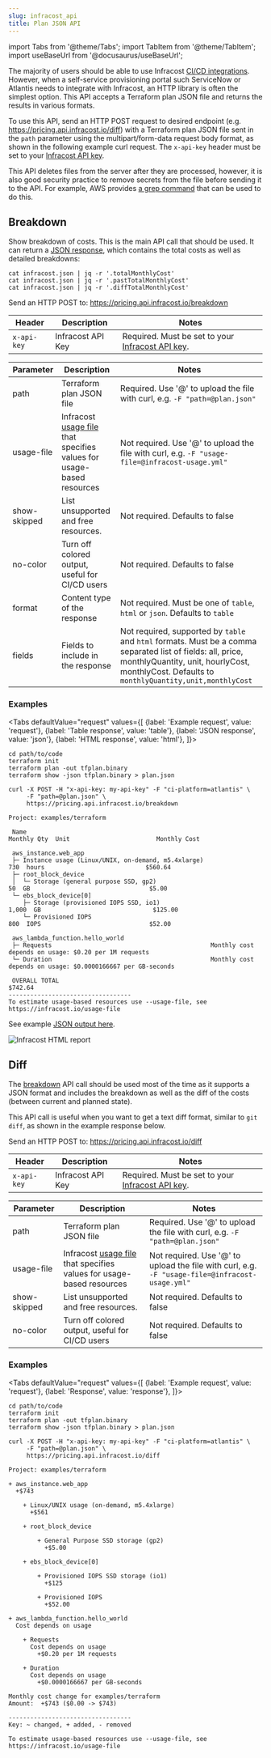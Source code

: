 ```yaml
---
slug: infracost_api
title: Plan JSON API
---
```


import Tabs from '@theme/Tabs';
import TabItem from '@theme/TabItem';
import useBaseUrl from '@docusaurus/useBaseUrl';

The majority of users should be able to use Infracost [CI/CD integrations](/docs/integrations/cicd/). However, when a self-service provisioning portal such ServiceNow or Atlantis needs to integrate with Infracost, an HTTP library is often the simplest option. This API accepts a Terraform plan JSON file and returns the results in various formats.

To use this API, send an HTTP POST request to desired endpoint (e.g. https://pricing.api.infracost.io/diff) with a Terraform plan JSON file sent in the `path` parameter using the multipart/form-data request body format, as shown in the following example curl request. The `x-api-key` header must be set to your [Infracost API key](/docs/#2-get-api-key).

This API deletes files from the server after they are processed, however, it is also good security practice to remove secrets from the file before sending it to the API. For example, AWS provides [a grep command](https://gist.github.com/alikhajeh1/f2c3f607c44dabc70c73e04d47bb1307) that can be used to do this.

## Breakdown

Show breakdown of costs. This is the main API call that should be used. It can return a [JSON response](/docs/features/json_output_format/), which contains the total costs as well as detailed breakdowns:

```
cat infracost.json | jq -r '.totalMonthlyCost'
cat infracost.json | jq -r '.pastTotalMonthlyCost'
cat infracost.json | jq -r '.diffTotalMonthlyCost'
```

Send an HTTP POST to: https://pricing.api.infracost.io/breakdown

| Header      | Description       | Notes                                                                    |
| ----------- | ----------------- | ------------------------------------------------------------------------ |
| `x-api-key` | Infracost API Key | Required. Must be set to your [Infracost API key](/docs/#2-get-api-key). |

| Parameter    | Description                                                                                                  | Notes                                                                                                                                                                                                       |
| ------------ | ------------------------------------------------------------------------------------------------------------ | ----------------------------------------------------------------------------------------------------------------------------------------------------------------------------------------------------------- |
| path         | Terraform plan JSON file                                                                                     | Required. Use '@' to upload the file with curl, e.g. `-F "path=@plan.json"`                                                                                                                                 |
| usage-file   | Infracost [usage file](/docs/features/usage_based_resources) that specifies values for usage-based resources | Not required. Use '@' to upload the file with curl, e.g. `-F "usage-file=@infracost-usage.yml"`                                                                                                             |
| show-skipped | List unsupported and free resources.                                                                         | Not required. Defaults to false                                                                                                                                                                             |
| no-color     | Turn off colored output, useful for CI/CD users                                                              | Not required. Defaults to false                                                                                                                                                                             |
| format       | Content type of the response                                                                                 | Not required. Must be one of `table`, `html` or `json`. Defaults to `table`                                                                                                                                 |
| fields       | Fields to include in the response                                                                            | Not required, supported by `table` and `html` formats. Must be a comma separated list of fields: all, price, monthlyQuantity, unit, hourlyCost, monthlyCost. Defaults to `monthlyQuantity,unit,monthlyCost` |

### Examples

<Tabs
defaultValue="request"
values={[
{label: 'Example request', value: 'request'},
{label: 'Table response', value: 'table'},
{label: 'JSON response', value: 'json'},
{label: 'HTML response', value: 'html'},
]}>
<TabItem value="request">

```shell
cd path/to/code
terraform init
terraform plan -out tfplan.binary
terraform show -json tfplan.binary > plan.json

curl -X POST -H "x-api-key: my-api-key" -F "ci-platform=atlantis" \
     -F "path=@plan.json" \
     https://pricing.api.infracost.io/breakdown
```

  </TabItem>
  <TabItem value="table">

```text
Project: examples/terraform

 Name                                                           Monthly Qty  Unit                        Monthly Cost

 aws_instance.web_app
 ├─ Instance usage (Linux/UNIX, on-demand, m5.4xlarge)                  730  hours                            $560.64
 ├─ root_block_device
 │  └─ Storage (general purpose SSD, gp2)                                50  GB                                 $5.00
 └─ ebs_block_device[0]
    ├─ Storage (provisioned IOPS SSD, io1)                            1,000  GB                               $125.00
    └─ Provisioned IOPS                                                 800  IOPS                              $52.00

 aws_lambda_function.hello_world
 ├─ Requests                                            Monthly cost depends on usage: $0.20 per 1M requests
 └─ Duration                                            Monthly cost depends on usage: $0.0000166667 per GB-seconds

 OVERALL TOTAL                                                                                                $742.64
----------------------------------
To estimate usage-based resources use --usage-file, see https://infracost.io/usage-file
```

  </TabItem>
  <TabItem value="json">

See example [JSON output here](/docs/features/json_output_format/).

  </TabItem>
  <TabItem value="html">
    <img src={useBaseUrl("img/screenshots/html_report.png")} alt="Infracost HTML report" />
  </TabItem>
</Tabs>

## Diff

The [breakdown](#breakdown) API call should be used most of the time as it supports a JSON format and includes the breakdown as well as the diff of the costs (between current and planned state).

This API call is useful when you want to get a text diff format, similar to `git diff`, as shown in the example response below.

Send an HTTP POST to: https://pricing.api.infracost.io/diff

| Header      | Description       | Notes                                                                    |
| ----------- | ----------------- | ------------------------------------------------------------------------ |
| `x-api-key` | Infracost API Key | Required. Must be set to your [Infracost API key](/docs/#2-get-api-key). |

| Parameter    | Description                                                                                                  | Notes                                                                                           |
| ------------ | ------------------------------------------------------------------------------------------------------------ | ----------------------------------------------------------------------------------------------- |
| path         | Terraform plan JSON file                                                                                     | Required. Use '@' to upload the file with curl, e.g. `-F "path=@plan.json"`                     |
| usage-file   | Infracost [usage file](/docs/features/usage_based_resources) that specifies values for usage-based resources | Not required. Use '@' to upload the file with curl, e.g. `-F "usage-file=@infracost-usage.yml"` |
| show-skipped | List unsupported and free resources.                                                                         | Not required. Defaults to false                                                                 |
| no-color     | Turn off colored output, useful for CI/CD users                                                              | Not required. Defaults to false                                                                 |

### Examples

<Tabs
defaultValue="request"
values={[
{label: 'Example request', value: 'request'},
{label: 'Response', value: 'response'},
]}>
<TabItem value="request">

```shell
cd path/to/code
terraform init
terraform plan -out tfplan.binary
terraform show -json tfplan.binary > plan.json

curl -X POST -H "x-api-key: my-api-key" -F "ci-platform=atlantis" \
     -F "path=@plan.json" \
     https://pricing.api.infracost.io/diff
```

  </TabItem>
  <TabItem value="response">

```text
Project: examples/terraform

+ aws_instance.web_app
  +$743

    + Linux/UNIX usage (on-demand, m5.4xlarge)
      +$561

    + root_block_device

        + General Purpose SSD storage (gp2)
          +$5.00

    + ebs_block_device[0]

        + Provisioned IOPS SSD storage (io1)
          +$125

        + Provisioned IOPS
          +$52.00

+ aws_lambda_function.hello_world
  Cost depends on usage

    + Requests
      Cost depends on usage
        +$0.20 per 1M requests

    + Duration
      Cost depends on usage
        +$0.0000166667 per GB-seconds

Monthly cost change for examples/terraform
Amount:  +$743 ($0.00 -> $743)

----------------------------------
Key: ~ changed, + added, - removed

To estimate usage-based resources use --usage-file, see https://infracost.io/usage-file
```

  </TabItem>
</Tabs>
